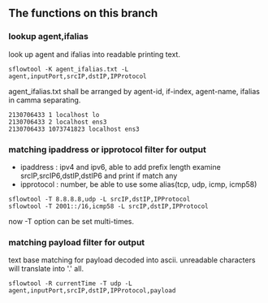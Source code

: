 ## The functions on this branch
### lookup agent,ifalias

look up agent and ifalias into readable printing text.

```
sflowtool -K agent_ifalias.txt -L agent,inputPort,srcIP,dstIP,IPProtocol
```

agent_ifalias.txt shall be arranged by agent-id, if-index, agent-name, ifalias in camma separating.

```
2130706433 1 localhost lo
2130706433 2 localhost ens3
2130706433 1073741823 localhost ens3
```

### matching ipaddress or ipprotocol filter for output

- ipaddress  : ipv4 and ipv6, able to add prefix length
               examine srcIP,srcIP6,dstIP,dstIP6 and print if match any
- ipprotocol : number, be able to use some alias(tcp, udp, icmp, icmp58)

```
sflowtool -T 8.8.8.8,udp -L srcIP,dstIP,IPProtocol
sflowtool -T 2001::/16,icmp58 -L srcIP,dstIP,IPProtocol
```

now -T option can be set multi-times.

### matching payload filter for output

text base matching for payload decoded into ascii.
unreadable characters will translate into '.' all.

```
sflowtool -R currentTime -T udp -L agent,inputPort,srcIP,dstIP,IPProtocol,payload
```
